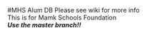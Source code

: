 #MHS Alum DB
Please see wiki for more info  
This is for Mamk Schools Foundation  
***Use the master branch!!***

